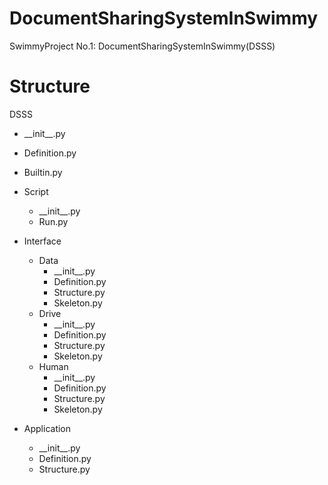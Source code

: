 # DocumentSharingSystemInSwimmy
SwimmyProject No.1: DocumentSharingSystemInSwimmy(DSSS)



# Structure


DSSS

- \_\_init__.py
- Definition.py
- Builtin.py


- Script
  - \_\_init__.py
  - Run.py


- Interface
  - Data
    - \_\_init__.py
    - Definition.py
    - Structure.py
    - Skeleton.py
  - Drive
    - \_\_init__.py
    - Definition.py
    - Structure.py
    - Skeleton.py
  - Human
    - \_\_init__.py
    - Definition.py
    - Structure.py
    - Skeleton.py


- Application
  - \_\_init__.py
  - Definition.py
  - Structure.py
